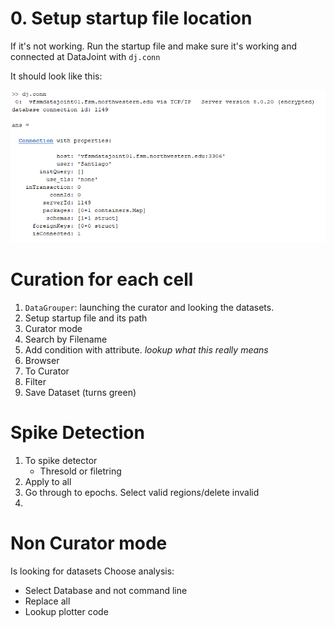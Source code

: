 
# 0. Setup startup file location
If it's not working. Run the startup file and make sure it's working and connected at DataJoint with `dj.conn` 

It should look like this: 

<img src="../images/dj.conn.png" alt="Image Alt Text">

# Curation for each cell 
1. `DataGrouper`: launching the curator and looking the datasets. 
2. Setup startup file and its path
3. Curator mode 
4. Search by Filename
5. Add condition with attribute. *lookup what this really means*
6. Browser 
7. To Curator 
8. Filter
9. Save Dataset (turns green)

# Spike Detection
1. To spike detector 
    - Thresold or filetring 
2. Apply to all     
3. Go through to epochs. Select valid regions/delete invalid
4. 

# Non Curator mode
Is looking for datasets
Choose analysis: 
- Select Database and not command line 
- Replace all 
- Lookup plotter code 
